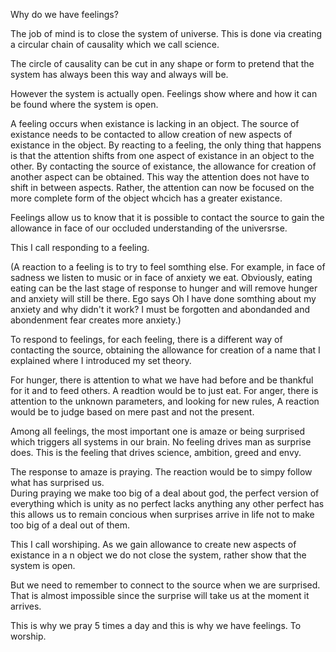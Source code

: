 Why do we have feelings?

The job of mind is to close the system of universe. This is done via creating a circular chain of causality which we call science.

The circle of causality can be cut in any shape or form to pretend that the system has always been this way and always will be.

However the system is actually open. Feelings show where and how it can be found where the system is open.

A feeling occurs when existance is lacking in an object. The source of existance needs to be contacted to allow creation of new aspects of existance in the object. By reacting to a feeling, the only thing that happens is that the attention shifts from one aspect of existance in an object to the other. By contacting the source of existance, the allowance for creation of another aspect can be obtained. This way the attention does not have to shift in between aspects. Rather, the attention can now be focused on the more complete form of the object whcich has a greater existance.

Feelings allow us to know that it is possible to contact the source to gain the allowance in face of our occluded understanding of the universrse.

This I call responding to a feeling.

(A reaction to a feeling is to try to feel somthing else. For example, in face of sadness we listen to music or in face of anxiety we eat. Obviously, eating eating can be the last stage of response to hunger and will remove hunger and anxiety will still be there. Ego says Oh I have done somthing about my anxiety and why didn't it work? I must be forgotten and abondanded and abondenment fear creates more anxiety.)

To respond to feelings, for each feeling, there is a different way of contacting the source, obtaining the allowance for creation of a name that I explained where I introduced my set theory.

For hunger, there is attention to what we have had before and be thankful for it and to feed others. A readtion would be to just eat.
For anger, there is attention to the unknown parameters, and looking for new rules, A reaction would be to judge based on mere past and not the present.

Among all feelings, the most important one is amaze or being surprised which triggers all systems in our brain. 
No feeling drives man as surprise does. This is the feeling that drives science, ambition, greed and envy.

The response to amaze is praying. The reaction would be to simpy follow what has surprised us.  
During praying we make too big of a deal about god, the perfect version of everything which is unity as no perfect lacks anything any other perfect has
this allows us to remain concious when surprises arrive in life not to make too big of a deal out of them.

This I call worshiping. As we gain allowance to create new aspects of existance in a n object we do not close the system, rather show that the system is open.

But we need to remember to connect to the source when we are surprised. That is almost impossible since the surprise will take us at the moment it arrives.

This is why we pray 5 times a day and this is why we have feelings. To worship.
